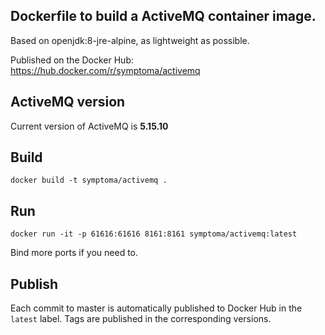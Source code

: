 ## Dockerfile to build a ActiveMQ container image.

Based on openjdk:8-jre-alpine, as lightweight as possible. 

Published on the Docker Hub: https://hub.docker.com/r/symptoma/activemq

## ActiveMQ version

Current version of ActiveMQ is **5.15.10**

## Build
```
docker build -t symptoma/activemq . 
```

## Run
```
docker run -it -p 61616:61616 8161:8161 symptoma/activemq:latest
```
Bind more ports if you need to.

## Publish

Each commit to master is automatically published to Docker Hub in the `latest` label. Tags are published in the corresponding versions.